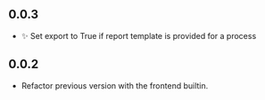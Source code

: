 ## 0.0.3

- ✨ Set export to True if report template is provided for a process

## 0.0.2

- Refactor previous version with the frontend builtin.

